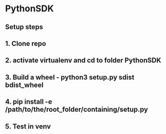 # PythonSDK

## Setup steps

## 1. Clone repo
## 2. activate virtualenv and cd to folder PythonSDK
## 3. Build a wheel - python3 setup.py sdist bdist_wheel
## 4. pip install -e /path/to/the/root_folder/containing/setup.py
## 5. Test in venv
